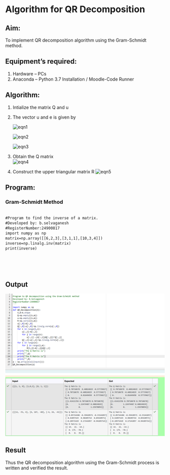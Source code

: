 # Algorithm for QR Decomposition
## Aim:
To implement QR decomposition algorithm using the Gram-Schmidt method.
## Equipment’s required:
1.	Hardware – PCs
2.	Anaconda – Python 3.7 Installation / Moodle-Code Runner
## Algorithm:
1.	Intialize the matrix Q and u
2.	The vector u and e is given by

    ![eqn1](./ex4.jpg)

    ![eqn2](./ex6.jpg)

    ![eqn3](./ex3.jpg)

3.	Obtain the Q matrix   
    ![eqn4](./ex1.jpg)
4.	Construct the upper triangular matrix R
    ![eqn5](./ex2.jpg)



## Program:
### Gram-Schmidt Method
```

#Program to find the inverse of a matrix.
#Developed by: b.selvaganesh
#RegisterNumber:24900817
import numpy as np
matrix=np.array([[6,2,3],[3,1,1],[10,3,4]])
inverse=np.linalg.inv(matrix)
print(inverse)





```

## Output

![output](png.3.png)


## Result
Thus the QR decomposition algorithm using the Gram-Schmidt process is written and verified the result.